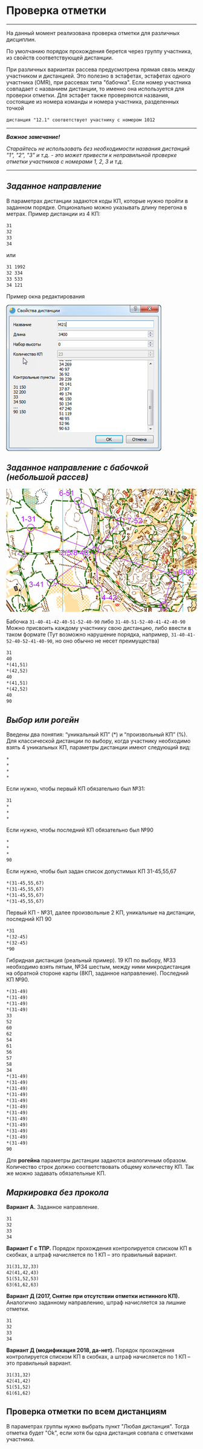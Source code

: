 # Проверка отметки

______

На данный момент реализована проверка отметки для различных дисциплин.

По умолчанию порядок прохождения берется через группу участника, из свойств соответствующей дистанции. 

При различных вариантах рассева предусмотрена прямая связь между участником и дистанцией. Это полезно в эстафетах, эстафетах одного участника (OMR), при рассевах типа "бабочка". 
Если номер участника совпадает с названием дистанции, то именно она используется для проверки отметки. Для эстафет также проверяются названия, состоящие из номера команды и номера участника, разделенных точкой 
    
    дистанция "12.1" соответствует участнику с номером 1012
______

***Важное замечание!***

*Старайтесь не использовать без необходимости названия дистанций "1", "2", "3" и т.д. - это может привести к неправильной проверке отметки участников с номерами 1, 2, 3 и т.д.*
______


## ***Заданное направление***

В параметрах дистанции задаются коды КП, которые нужно пройти в заданном порядке. Опционально можно указывать длину перегона в метрах.
Пример дистанции из 4 КП:

    31
    32
    33
    34

или

    31 1992
    32 334
    33 533
    34 121
    
Пример окна редактирования

![Screenshot](img/74.png)

## ***Заданное направление с бабочкой (небольшой рассев)***

![Screenshot](img/75.png)

Бабочка `31-40-41-42-40-51-52-40-90` либо  `31-40-51-52-40-41-42-40-90`
Можно присвоить каждому участнику свою дистанцию, либо ввести в таком формате (Тут возможно нарушение порядка, например, `31-40-41-52-40-52-41-40-90`, но оно обычно не несет преимущества)

    31
    40
    *(41,51)
    *(42,52)
    40
    *(41,51)
    *(42,52)
    40
    90

## ***Выбор или рогейн***

Введены два понятия: “уникальный КП” (\*) и “произвольный КП” (%).
Для классической дистанции по выбору, когда участнику необходимо взять 4 уникальных КП, параметры дистанции имеют следующий вид:

    *
    *
    *
    *

Если нужно, чтобы первый КП обязательно был №31:

    31
    *
    *
    *

Если нужно, чтобы последний КП обязательно был №90

    *
    *
    *
    90

Если нужно, чтобы был задан список допустимых КП 31-45,55,67

    *(31-45,55,67)
    *(31-45,55,67)
    *(31-45,55,67)
    *(31-45,55,67)

Первый КП - №31, далее произвольные 2 КП, уникальные на дистанции, последний КП 90

    *31
    *(32-45)
    *(32-45)
    *90

    
Гибридная дистанция (реальный пример).
19 КП по выбору, №33 необходимо взять пятым, №34 шестым, между ними микродистанция на обратной
стороне карты (8КП, заданное направление). Последний КП №90.

    *(31-49) 
    *(31-49) 
    *(31-49) 
    *(31-49) 
    33 
    52 
    60 
    62 
    54 
    61 
    56 
    57 
    58 
    34 
    *(31-49) 
    *(31-49) 
    *(31-49) 
    *(31-49) 
    *(31-49) 
    *(31-49) 
    *(31-49) 
    *(31-49) 
    *(31-49) 
    *(31-49) 
    *(31-49) 
    *(31-49) 
    90 

Для **рогейна** параметры дистанции задаются аналогичным образом.
Количество строк должно соответствовать общему количеству КП. Так же можно задавать обязательные КП.

## ***Маркировка без прокола***

**Вариант А.** Заданное направление.

    31
    32
    33
    34

**Вариант Г с ТПР.** Порядок прохождения контролируется списком КП в скобках, а штраф начисляется по 1 КП – это правильный вариант.

    31(31,32,33)
    42(41,42,43)
    51(51,52,53)
    63(61,62,63)

**Вариант Д (2017, Снятие при отсутствии отметки истинного КП).** Аналогично заданному направлению, штраф начисляется за лишние отметки.

    31
    32
    33
    34

**Вариант Д (модификация 2018, да-нет).** Порядок прохождения контролируется списком КП в скобках, а штраф начисляется по 1 КП – это правильный вариант.

    31(31,32)
    42(41,42)
    51(51,52)
    61(61,62)

## Проверка отметки по всем дистанциям

В параметрах группы нужно выбрать пункт "Любая дистанция".
Тогда отметка будет "Ok", если хотя бы одна дистанция совпала с отметками участника.

